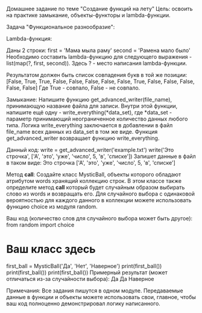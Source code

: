 Домашнее задание по теме "Создание функций на лету"
Цель: освоить на практике замыкание, объекты-функторы и lambda-функции.

Задача "Функциональное разнообразие":

Lambda-функция:

Даны 2 строки:
 first = 'Мама мыла раму'
 second = 'Рамена мало было'
 Необходимо составить lambda-функцию для следующего выражения - list(map(?, first, second)).
 Здесь ? - место написания lambda-функции.

Результатом должен быть список совпадения букв в той же позиции:
 [False, True, True, False, False, False, False, False, True, False, False, False, False, False]
 Где True - совпало, False - не совпало.

Замыкание:
 Напишите функцию get_advanced_writer(file_name), принимающую название файла для записи.
 Внутри этой функции, напишите ещё одну - write_everything(*data_set), где *data_set - параметр принимающий неограниченное количество данных любого типа.
 Логика write_everything заключается в добавлении в файл file_name всех данных из data_set в том же виде.
 Функция get_advanced_writer возвращает функцию write_everything.

Данный код:
 write = get_advanced_writer('example.txt')
 write('Это строчка', ['А', 'это', 'уже', 'число', 5, 'в', 'списке'])
 Запишет данные в файл в таком виде:
  Это строчка
  ['А', 'это', 'уже', 'число', 5, 'в', 'списке']

Метод __call__:
 Создайте класс MysticBall, объекты которого обладают атрибутом words хранящий коллекцию строк.
 В этом классе также определите метод __call__ который будет случайным образом выбирать слово из words и возвращать его. Для случайного выбора с одинаковой вероятностью для каждого данного в коллекции можете использовать функцию choice из модуля random.

 Ваш код (количество слов для случайного выбора может быть другое):
 from random import choice
 # Ваш класс здесь
 first_ball = MysticBall('Да', 'Нет', 'Наверное')
 print(first_ball())
 print(first_ball())
 print(first_ball())
 Примерный результат (может отличаться из-за случайности выбора):
 Да
 Да
 Наверное

 Примечания:
 Все задания пишутся в одном модуле.
 Передаваемые данные в функции и объекты можете использовать свои, главное, чтобы ваш код полноценно демонстрировал логику написанного.
